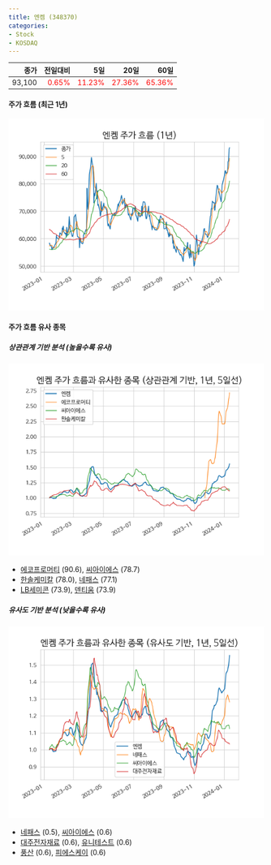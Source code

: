 ```yaml
---
title: 엔켐 (348370)
categories:
- Stock
- KOSDAQ
---
```


|종가|전일대비|5일|20일|60일|
|---:|-------:|--:|---:|---:|
|93,100|<span style="color: red">0.65%</span>|<span style="color: red">11.23%</span>|<span style="color: red">27.36%</span>|<span style="color: red">65.36%</span>|

<!-- more -->


#### 주가 흐름 (최근 1년)
![348370](/assets/images/stock/348370.png)


#### 주가 흐름 유사 종목


##### 상관관계 기반 분석 (높을수록 유사)
![348370](/assets/images/stock/348370_corr.png)
- [에코프로머티](/450080/) (90.6), [씨아이에스](/222080/) (78.7)
- [한솔케미칼](/014680/) (78.0), [네패스](/033640/) (77.1)
- [LB세미콘](/061970/) (73.9), [덴티움](/145720/) (73.9)


##### 유사도 기반 분석 (낮을수록 유사)	
![348370](/assets/images/stock/348370_sim.png)
- [네패스](/033640/) (0.5), [씨아이에스](/222080/) (0.6)
- [대주전자재료](/078600/) (0.6), [유니테스트](/086390/) (0.6)
- [풍산](/103140/) (0.6), [피에스케이](/319660/) (0.6)
